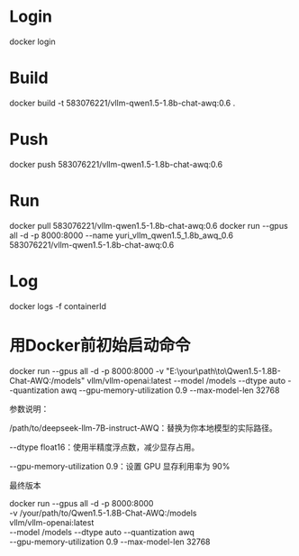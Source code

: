 # Login
docker login

# Build
docker build -t 583076221/vllm-qwen1.5-1.8b-chat-awq:0.6 .

# Push
docker push 583076221/vllm-qwen1.5-1.8b-chat-awq:0.6

# Run
docker pull  583076221/vllm-qwen1.5-1.8b-chat-awq:0.6
docker run --gpus all -d -p 8000:8000 --name yuri_vllm_qwen1.5_1.8b_awq_0.6 583076221/vllm-qwen1.5-1.8b-chat-awq:0.6

# Log
docker logs -f containerId

# 用Docker前初始启动命令
docker run --gpus all -d -p 8000:8000 -v "E:\your\path\to\Qwen1.5-1.8B-Chat-AWQ:/models" vllm/vllm-openai:latest --model /models --dtype auto --quantization awq --gpu-memory-utilization 0.9 --max-model-len 32768















参数说明：

/path/to/deepseek-llm-7B-instruct-AWQ：替换为你本地模型的实际路径。

--dtype float16：使用半精度浮点数，减少显存占用。

--gpu-memory-utilization 0.9：设置 GPU 显存利用率为 90%





最终版本

docker run --gpus all -d -p 8000:8000 \
-v /your/path/to/Qwen1.5-1.8B-Chat-AWQ:/models \
vllm/vllm-openai:latest \
--model /models --dtype auto --quantization awq \
--gpu-memory-utilization 0.9 --max-model-len 32768